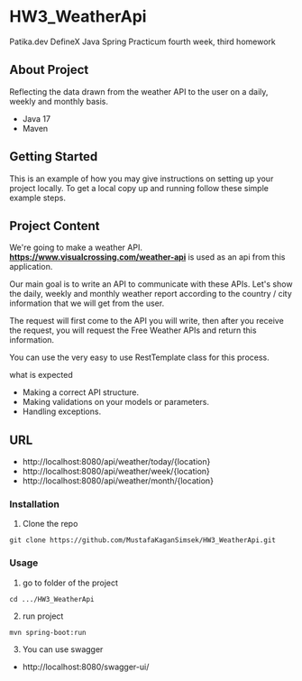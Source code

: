 # HW3_WeatherApi
 Patika.dev DefineX Java Spring Practicum fourth week, third homework


## About Project
Reflecting the data drawn from the weather API to the user on a daily, weekly and monthly basis.

* Java 17
* Maven

## Getting Started

This is an example of how you may give instructions on setting up your project locally. 
To get a local copy up and running follow these simple example steps.

## Project Content
We're going to make a weather API. **https://www.visualcrossing.com/weather-api** is used as an api from this application.

Our main goal is to write an API to communicate with these APIs. Let's show the daily, weekly and monthly weather report according to the country / city information that we will get from the user.

The request will first come to the API you will write, then after you receive the request, you will request the Free Weather APIs and return this information.

You can use the very easy to use RestTemplate class for this process.

what is expected

* Making a correct API structure.
* Making validations on your models or parameters. 
* Handling exceptions.

## URL

* http://localhost:8080/api/weather/today/{location}
* http://localhost:8080/api/weather/week/{location}
* http://localhost:8080/api/weather/month/{location}

### Installation

1. Clone the repo
```
git clone https://github.com/MustafaKaganSimsek/HW3_WeatherApi.git
```
### Usage

1. go to folder of the project
```
cd .../HW3_WeatherApi
```
2. run project
```
mvn spring-boot:run
```
3. You can use swagger

* http://localhost:8080/swagger-ui/
